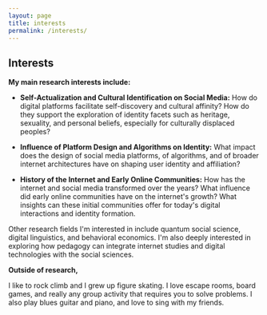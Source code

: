 ```yaml
---
layout: page
title: interests
permalink: /interests/
---
```


## Interests

**My main research interests include:**

- **Self-Actualization and Cultural Identification on Social Media:** How do digital platforms facilitate self-discovery and cultural affinity? How do they support the exploration of identity facets such as heritage, sexuality, and personal beliefs, especially for culturally displaced peoples?

- **Influence of Platform Design and Algorithms on Identity:** What impact does the design of social media platforms, of algorithms, and of broader internet architectures have on shaping user identity and affiliation? 

- **History of the Internet and Early Online Communities:** How has the internet and social media transformed over the years? What influence did early online communities have on the internet's growth? What insights can these initial communities offer for today's digital interactions and identity formation.

Other research fields I'm interested in include quantum social science, digital linguistics, and behavioral economics. I'm also deeply interested in exploring how pedagogy can integrate internet studies and digital technologies with the social sciences.

**Outside of research,** 

I like to rock climb and I grew up figure skating. I love escape rooms, board games, and really any group activity that requires you to solve problems. I also play blues guitar and piano, and love to sing with my friends.


